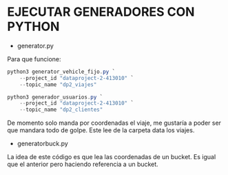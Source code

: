 # EJECUTAR GENERADORES CON PYTHON

- generator.py

Para que funcione:

```powershell
python3 generator_vehicle_fijo.py `
    --project_id "dataproject-2-413010" `
    --topic_name "dp2_viajes"
```

```powershell
python3 generador_usuarios.py `
    --project_id "dataproject-2-413010" `
    --topic_name "dp2_clientes"
```

De momento solo manda por coordenadas el viaje, me gustaría a poder ser que mandara todo de golpe. Este lee de la carpeta data los viajes.

- generatorbuck.py

La idea de este código es que lea las coordenadas de un bucket. Es igual que el anterior pero haciendo referencia a un bucket.
